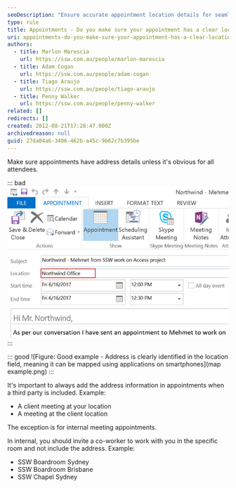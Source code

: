 ```yaml
---
seoDescription: "Ensure accurate appointment location details for seamless meetings."
type: rule
title: Appointments - Do you make sure your appointment has a clear location address?
uri: appointments-do-you-make-sure-your-appointment-has-a-clear-location-address
authors:
  - title: Marlon Marescia
    url: https://ssw.com.au/people/marlon-marescia
  - title: Adam Cogan
    url: https://ssw.com.au/people/adam-cogan
  - title: Tiago Araujo
    url: https://ssw.com.au/people/tiago-araujo
  - title: Penny Walker
    url: https://ssw.com.au/people/penny-walker
related: []
redirects: []
created: 2012-08-21T17:28:47.000Z
archivedreason: null
guid: 27da04a6-3406-462b-a45c-9b62c7b395be
---
```

Make sure appointments have address details unless it's obvious for all attendees.

<!--endintro-->

::: bad
![Figure: Bad Example - Appointment field should have addresses in location when appropriate](appointment-location-bad-example.jpg)
:::

::: good
![Figure: Good example - Address is clearly identified in the location field, meaning it can be mapped using applications on smartphones](map example.png)
:::

It's important to always add the address information in appointments when a third party is included. Example:

* A client meeting at your location
* A meeting at the client location

The exception is for internal meeting appointments.

In internal, you should invite a co-worker to work with you in the specific room and not include the address. Example:

* SSW Boardroom Sydney
* SSW Boardroom Brisbane
* SSW Chapel Sydney
